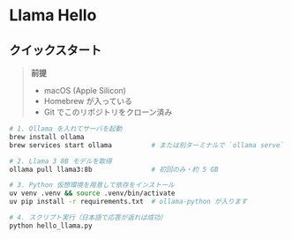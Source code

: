# Llama Hello


## クイックスタート

> **前提**  
> - macOS (Apple Silicon)  
> - Homebrew が入っている  
> - Git でこのリポジトリをクローン済み

```bash
# 1. Ollama を入れてサーバを起動
brew install ollama
brew services start ollama          # または別ターミナルで `ollama serve`

# 2. Llama 3 8B モデルを取得
ollama pull llama3:8b               # 初回のみ・約 5 GB

# 3. Python 仮想環境を用意して依存をインストール
uv venv .venv && source .venv/bin/activate
uv pip install -r requirements.txt  # ollama-python が入ります

# 4. スクリプト実行（日本語で応答が返れば成功）
python hello_llama.py


